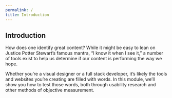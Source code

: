 ```yaml
---
permalink: /
title: Introduction
---
```


## Introduction

How does one identify great content? While it might be easy to lean on Justice Potter Stewart’s famous mantra, “I know it when I see it,” a number of tools exist to help us determine if our content is performing the way we hope. 

Whether you’re a visual designer or a full stack developer, it’s likely the tools and websites you’re creating are filled with words. In this module, we’ll show you how to test those words, both through usability research and other methods of objective measurement.  

